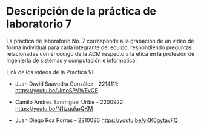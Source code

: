 # Descripción de la práctica de laboratorio 7
La práctica de laboratorio No. 7 corresponde a la grabación de un video de forma individual para cada integrante del equipo, respondiendo preguntas relacionadas con el codigo de la ACM respecto a la etica en la profesión de Ingeniería de sistemas y computación e informatica.

Link de los videos de la Practica VII

* Juan David Saavedra González - 2214111:
https://youtu.be/UmoSPVWEvOE

* Camilo Andres Sanmiguel Uribe - 2200922:
https://youtu.be/N1tzqukpQKM

* Juan Diego Roa Porras - 2210086
https://youtu.be/yKK0gytavFQ 
